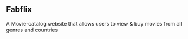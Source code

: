 ## Fabflix

A Movie-catalog website that allows users to view & buy movies from all genres and countries

